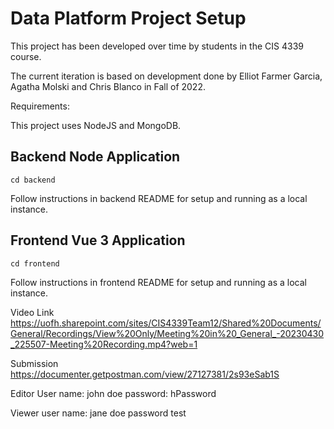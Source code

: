 # Data Platform Project Setup

This project has been developed over time by students in the CIS 4339 course.

The current iteration is based on development done by Elliot Farmer Garcia, Agatha	Molski and Chris	Blanco in Fall of 2022.

Requirements:

This project uses NodeJS and MongoDB.


## Backend Node Application
```
cd backend
```
Follow instructions in backend README for setup and running as a local instance.

## Frontend Vue 3 Application
```
cd frontend
```
Follow instructions in frontend README for setup and running as a local instance.


Video Link
	https://uofh.sharepoint.com/sites/CIS4339Team12/Shared%20Documents/General/Recordings/View%20Only/Meeting%20in%20_General_-20230430_225507-Meeting%20Recording.mp4?web=1

Submission
	https://documenter.getpostman.com/view/27127381/2s93eSab1S

Editor
	User name: john doe
	password: hPassword

Viewer
	user name: jane doe
	password test

